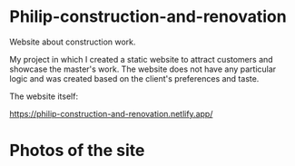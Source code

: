 # Philip-construction-and-renovation
Website about construction work.

My project in which I created a static website to attract customers and showcase the master's work. The website does not have any particular logic and was created based on the client's preferences and taste.

The website itself:

https://philip-construction-and-renovation.netlify.app/

# Photos of the site
